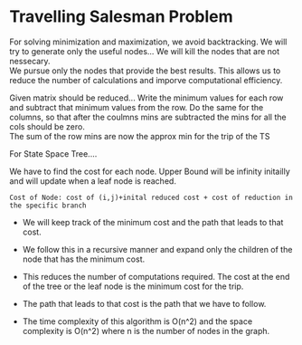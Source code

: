 # Travelling Salesman Problem
 
 For solving minimization and maximization, we avoid backtracking. We will try to generate only the useful nodes... We will kill the nodes that are not nessecary.    
 We pursue only the nodes that provide the best results. This allows us to reduce the number of calculations and imporve computational efficiency. 
 
 Given matrix should be reduced... 
 Write the minimum values for each row and subtract that minimum values from the row. 
 Do the same for the columns, so that after the coulmns mins are subtracted the mins for all the cols should be zero.   
 The sum of the row mins are now the approx min for the trip of the TS
 
 For State Space Tree....
 
We have to find the cost for each node. Upper Bound will be infinity initailly and will update when a leaf node is reached. 

```
Cost of Node: cost of (i,j)+inital reduced cost + cost of reduction in the specific branch 
```

* We will keep track of the minimum cost and the path that leads to that cost.

* We follow this in a recursive manner and expand only the children of the node that has the minimum cost.

* This reduces the number of computations required. The cost at the end of the tree  or the leaf node is the minimum cost for the trip.

* The path that leads to that cost is the path that we have to follow.

* The time complexity of this algorithm is O(n^2) and the space complexity is O(n^2) where n is the number of nodes in the graph.


